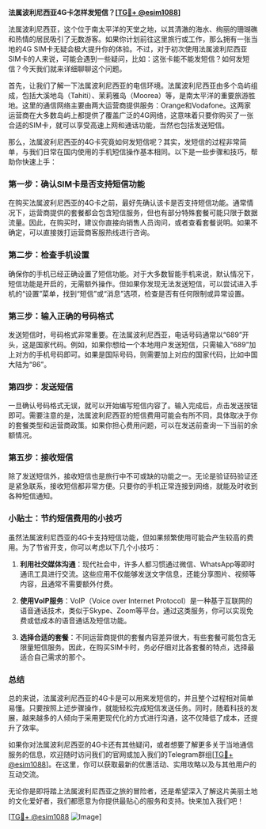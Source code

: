 **法属波利尼西亚4G卡怎样发短信？[[TG💪+ @esim1088](https://t.me/s/esim1088)]**

法属波利尼西亚，这个位于南太平洋的天堂之地，以其清澈的海水、绚丽的珊瑚礁和热情的居民吸引了无数游客。如果你计划前往这里旅行或工作，那么拥有一张当地的4G SIM卡无疑会极大提升你的体验。不过，对于初次使用法属波利尼西亚SIM卡的人来说，可能会遇到一些疑问，比如：这张卡能不能发短信？如何发短信？今天我们就来详细聊聊这个问题。

首先，让我们了解一下法属波利尼西亚的电信环境。法属波利尼西亚由多个岛屿组成，包括大溪地岛（Tahiti）、茉莉雅岛（Moorea）等，是南太平洋的重要旅游胜地。这里的通信网络主要由两大运营商提供服务：Orange和Vodafone。这两家运营商在大多数岛屿上都提供了覆盖广泛的4G网络，这意味着只要你购买了一张合适的SIM卡，就可以享受高速上网和通话功能，当然也包括发送短信。

那么，法属波利尼西亚的4G卡究竟如何发短信呢？其实，发短信的过程非常简单，与我们日常在国内使用的手机短信操作基本相同。以下是一些步骤和技巧，帮助你快速上手：

### 第一步：确认SIM卡是否支持短信功能

在购买法属波利尼西亚的4G卡之前，最好先确认该卡是否支持短信功能。通常情况下，运营商提供的套餐都会包含短信服务，但也有部分特殊套餐可能只限于数据流量。因此，在购买时，建议你直接向销售人员询问，或者查看套餐说明。如果不确定，可以直接拨打运营商客服热线进行咨询。

### 第二步：检查手机设置

确保你的手机已经正确设置了短信功能。对于大多数智能手机来说，默认情况下，短信功能是开启的，无需额外操作。但如果你发现无法发送短信，可以尝试进入手机的“设置”菜单，找到“短信”或“消息”选项，检查是否有任何限制或异常设置。

### 第三步：输入正确的号码格式

发送短信时，号码格式非常重要。在法属波利尼西亚，电话号码通常以“689”开头，这是国家代码。例如，如果你想给一个本地用户发送短信，只需输入“689”加上对方的手机号码即可。如果是国际号码，则需要加上对应的国家代码，比如中国大陆为“86”。

### 第四步：发送短信

一旦确认号码格式无误，就可以开始编写短信内容了。输入完成后，点击发送按钮即可。需要注意的是，法属波利尼西亚的短信费用可能会有所不同，具体取决于你的套餐类型和运营商政策。如果你担心费用问题，可以在发送前查询一下当前的余额情况。

### 第五步：接收短信

除了发送短信外，接收短信也是旅行中不可或缺的功能之一。无论是验证码验证还是紧急联系，接收短信都非常方便。只要你的手机正常连接到网络，就能及时收到各种短信通知。

### 小贴士：节约短信费用的小技巧

虽然法属波利尼西亚的4G卡支持短信功能，但如果频繁使用可能会产生较高的费用。为了节省开支，你可以考虑以下几个小技巧：

1. **利用社交媒体沟通**：现代社会中，许多人都习惯通过微信、WhatsApp等即时通讯工具进行交流。这些应用不仅能够发送文字信息，还能分享图片、视频等内容，且通常不需要额外付费。
   
2. **使用VoIP服务**：VoIP（Voice over Internet Protocol）是一种基于互联网的语音通话技术，类似于Skype、Zoom等平台。通过这类服务，你可以实现免费或低成本的语音通话及短信功能。

3. **选择合适的套餐**：不同运营商提供的套餐内容差异很大，有些套餐可能包含无限量短信服务。因此，在购买SIM卡时，务必仔细对比各套餐的特点，选择最适合自己需求的那个。

### 总结

总的来说，法属波利尼西亚的4G卡是可以用来发短信的，并且整个过程相对简单易懂。只要按照上述步骤操作，就能轻松完成短信发送任务。同时，随着科技的发展，越来越多的人倾向于采用更现代化的方式进行沟通，这不仅降低了成本，还提升了效率。

如果你对法属波利尼西亚的4G卡还有其他疑问，或者想要了解更多关于当地通信服务的信息，欢迎随时访问我们的官网或加入我们的Telegram群组[[TG💪+ @esim1088](https://t.me/s/esim1088)]。在这里，你可以获取最新的优惠活动、实用攻略以及与其他用户的互动交流。

无论你是即将踏上法属波利尼西亚之旅的冒险者，还是希望深入了解这片美丽土地的文化爱好者，我们都愿意为你提供最贴心的服务和支持。快来加入我们吧！

[[TG💪+ @esim1088](https://t.me/s/esim1088) ![Image](https://i.postimg.cc/4NQfJmqS/Snipaste-2025-05-13-00-14-12.png)]